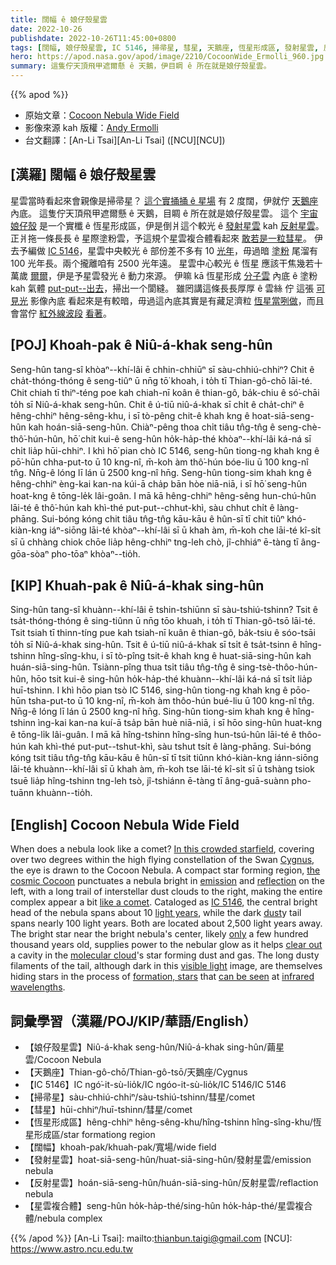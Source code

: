 ```yaml
---
title: 闊幅 ê 娘仔殼星雲
date: 2022-10-26
publishdate: 2022-10-26T11:45:00+0800
tags: [闊幅, 娘仔殼星雲, IC 5146, 掃帚星, 彗星, 天鵝座, 恆星形成區, 發射星雲, 反射星雲, 星雲複合體]
hero: https://apod.nasa.gov/apod/image/2210/CocoonWide_Ermolli_960.jpg
summary: 這隻佇天頂飛甲遮爾懸 ê 天鵝，伊目睭 ê 所在就是娘仔殼星雲。
---
```


{{% apod %}}

- 原始文章：[Cocoon Nebula Wide Field](https://apod.nasa.gov/apod/ap221026.html)
- 影像來源 kah 版權：[Andy Ermolli](https://www.instagram.com/andyermolli/)
- 台文翻譯：[An-Li Tsai][An-Li Tsai] ([NCU][NCU])

## [漢羅] 闊幅 ê 娘仔殼星雲
星雲當時看起來會親像是掃帚星？
[這个實捅捅 ê 星場][In this crowded starfield] 有 2 度闊，伊就佇 [天鵝座][Cygnus] 內底。
這隻佇天頂飛甲遮爾懸 ê 天鵝，目睭 ê 所在就是娘仔殼星雲。
這个 [宇宙娘仔殼][the cosmic Cocoon] 是一个實櫼 ê 恆星形成區，伊是倒爿這个較光 ê [發射星雲][emission] kah [反射星雲][reflection]。
正爿拖一條長長 ê 星際塗粉雲，予這規个星雲複合體看起來 [敢若是一粒彗星][like a comet t]。
伊去予編做 [IC 5146][IC 5146]，星雲中央較光 ê 部份差不多有 10 [光年][light years]，毋過暗 [塗粉][dust] 尾溜有 100 光年長。兩个攏離咱有 2500 光年遠。
星雲中心較光 ê 恆星 應該干焦幾若十萬歲 [爾爾][only]，伊是予星雲發光 ê 動力來源。
伊嘛 kā 恆星形成 [分子雲][molecular cloud] 內底 ê 塗粉 kah 氣體 [put-put--出去][clear out]，掃出一个閬縫。
雖罔講這條長長厚厚 ê 雲絲 佇 這張 [可見光][visible light] 影像內底 看起來是有較暗，毋過這內底其實是有藏足濟粒 [恆星當咧做][formation, stars]，而且會當佇 [紅外線波段][infrared wavelengths] [看著][can be seen]。

## [POJ] Khoah-pak ê  Niû-á-khak seng-hûn
Seng-hûn tang-sî khòaⁿ--khí-lâi ē chhin-chhiūⁿ sī sàu-chhiú-chhiⁿ?
Chit ê cha̍t-thóng-thóng ê seng-tiûⁿ ū nn̄g tō͘ khoah, i to̍h tī Thian-gô-chō lāi-té.
Chit chiah tī thiⁿ-téng poe kah chiah-nī koân ê thian-gô, ba̍k-chiu ê só͘-chāi to̍h sī Niû-á-khak seng-hûn.
Chit ê ú-tiū niû-á-khak sī chi̍t ê cha̍t-chiⁿ ê hêng-chhiⁿ hêng-sêng-khu, i sī tò-pêng chit-ê khah kng ê hoat-siā-seng-hûn kah hoán-siā-seng-hûn.
Chiàⁿ-pêng thoa chi̍t tiâu tn̂g-tn̂g ê seng-chè-thô͘-hún-hûn, hō͘ chit kui-ê seng-hûn ho̍k-ha̍p-thé khòaⁿ--khí-lâi ká-ná sī chi̍t lia̍p hūi-chhiⁿ.
I khì hō͘ pian chò IC 5146, seng-hûn tiong-ng khah kng ê pō͘-hūn chha-put-to ū 10 kng-nî, m̄-koh àm thô͘-hún bóe-liu ū 100 kng-nî tn̂g.
Nn̄g-ê lóng lī lán ū 2500 kng-nî hn̄g.
Seng-hûn tiong-sim khah kng ê hêng-chhiⁿ èng-kai kan-na kúi-ā cha̍p bān hòe niā-niā, i sī hō͘ seng-hûn hoat-kng ê tōng-le̍k lâi-goân.
I mā kā hêng-chhiⁿ hêng-sêng hun-chú-hûn lāi-té ê thô͘-hún kah khì-thé put-put--chhut-khì, sàu chhut chi̍t ê làng-phāng.
Sui-bóng kóng chit tiâu tn̂g-tn̂g kāu-kāu ê hûn-sī tī chit tiûⁿ khó-kiàn-kng iáⁿ-siōng lāi-té khòaⁿ--khí-lâi sī ū khah àm, m̄-koh che lāi-té kî-si̍t sī ū chhàng chiok chōe lia̍p hêng-chhiⁿ tng-leh chò, jî-chhiáⁿ ē-tàng tī âng-gōa-sòaⁿ pho-tōaⁿ khòaⁿ--tio̍h.

## [KIP] Khuah-pak ê  Niû-á-khak sing-hûn
Sing-hûn tang-sî khuànn--khí-lâi ē tshin-tshiūnn sī sàu-tshiú-tshinn?
Tsit ê tsa̍t-thóng-thóng ê sing-tiûnn ū nn̄g tōo khuah, i to̍h tī Thian-gô-tsō lāi-té.
Tsit tsiah tī thinn-tíng pue kah tsiah-nī kuân ê thian-gô, ba̍k-tsiu ê sóo-tsāi to̍h sī Niû-á-khak sing-hûn.
Tsit ê ú-tiū niû-á-khak sī tsi̍t ê tsa̍t-tsinn ê hîng-tshinn hîng-sîng-khu, i sī tò-pîng tsit-ê khah kng ê huat-siā-sing-hûn kah huán-siā-sing-hûn.
Tsiànn-pîng thua tsi̍t tiâu tn̂g-tn̂g ê sing-tsè-thôo-hún-hûn, hōo tsit kui-ê sing-hûn ho̍k-ha̍p-thé khuànn--khí-lâi ká-ná sī tsi̍t lia̍p huī-tshinn.
I khì hōo pian tsò IC 5146, sing-hûn tiong-ng khah kng ê pōo-hūn tsha-put-to ū 10 kng-nî, m̄-koh àm thôo-hún bué-liu ū 100 kng-nî tn̂g.
Nn̄g-ê lóng lī lán ū 2500 kng-nî hn̄g.
Sing-hûn tiong-sim khah kng ê hîng-tshinn ìng-kai kan-na kuí-ā tsa̍p bān huè niā-niā, i sī hōo sing-hûn huat-kng ê tōng-li̍k lâi-guân.
I mā kā hîng-tshinn hîng-sîng hun-tsú-hûn lāi-té ê thôo-hún kah khì-thé put-put--tshut-khì, sàu tshut tsi̍t ê làng-phāng.
Sui-bóng kóng tsit tiâu tn̂g-tn̂g kāu-kāu ê hûn-sī tī tsit tiûnn khó-kiàn-kng iánn-siōng lāi-té khuànn--khí-lâi sī ū khah àm, m̄-koh tse lāi-té kî-si̍t sī ū tshàng tsiok tsuē lia̍p hîng-tshinn tng-leh tsò, jî-tshiánn ē-tàng tī âng-guā-suànn pho-tuānn khuànn--tio̍h.


## [English] Cocoon Nebula Wide Field
When does a nebula look like a comet?
[In this crowded starfield][In this crowded starfield], covering over two degrees within the high flying constellation of the Swan [Cygnus][Cygnus], the eye is drawn to the Cocoon Nebula.
A compact star forming region, [the cosmic Cocoon][the cosmic Cocoon] punctuates a nebula bright in [emission][emission] and [reflection][reflection] on the left, with a long trail of interstellar dust clouds to the right, making the entire complex appear a bit [like a comet][like a comet e].
Cataloged as [IC 5146][IC 5146], the central bright head of the nebula spans about 10 [light years][light years], while the dark [dust][dust]y tail spans nearly 100 light years.
Both are located about 2,500 light years away.
The bright star near the bright nebula's center, likely [only][only] a few hundred thousand years old, supplies power to the nebular glow as it helps [clear out][clear out] a cavity in the [molecular cloud][molecular cloud]'s star forming dust and gas.
The long dusty filaments of the tail, although dark in this [visible light][visible light] image, are themselves hiding stars in the process of [formation, stars][formation, stars] that [can be seen][can be seen] at [infrared wavelengths][infrared wavelengths].


## 詞彙學習（漢羅/POJ/KIP/華語/English）
- 【娘仔殼星雲】Niû-á-khak seng-hûn/Niû-á-khak sing-hûn/繭星雲/Cocoon Nebula
- 【天鵝座】Thian-gô-chō/Thian-gô-tsō/天鵝座/Cygnus
- 【IC 5146】IC ngó͘-it-sù-lio̍k/IC ngóo-it-sù-lio̍k/IC 5146/IC 5146
- 【掃帚星】sàu-chhiú-chhiⁿ/sàu-tshiú-tshinn/彗星/comet
- 【彗星】hūi-chhiⁿ/huī-tshinn/彗星/comet
- 【恆星形成區】hêng-chhiⁿ hêng-sêng-khu/hîng-tshinn hîng-sîng-khu/恆星形成區/star formationg region
- 【闊幅】khoah-pak/khuah-pak/寬場/wide field
- 【發射星雲】hoat-siā-seng-hûn/huat-siā-sing-hûn/發射星雲/emission nebula
- 【反射星雲】hoán-siā-seng-hûn/huán-siā-sing-hûn/反射星雲/reflaction nebula
- 【星雲複合體】seng-hûn ho̍k-ha̍p-thé/sing-hûn ho̍k-ha̍p-thé/星雲複合體/nebula complex


{{% /apod %}}
[An-Li Tsai]: mailto:thianbun.taigi@gmail.com
[NCU]: https://www.astro.ncu.edu.tw

[copyright]: https://apod.nasa.gov/apod/fap/lib/about_apod.html#srapply
[License]: https://creativecommons.org/licenses/by/2.0/

[In this crowded starfield]:https://www.instagram.com/p/CjSK4HAuZEd/
[Cygnus]:https://en.wikipedia.org/wiki/Cygnus_(constellation)
[the cosmic Cocoon]:http://www.universetoday.com/15412/the-cosmic-cocoon-ic-5146-by-tom-v-davis/
[emission]:https://en.wikipedia.org/wiki/Emission_nebula
[reflection]:https://en.wikipedia.org/wiki/Reflection_nebula
[like a comet e]:https://apod.nasa.gov/apod/ap211230.html
[like a comet t]:https://apod.tw/daily/20211230/
[IC 5146]:https://en.wikipedia.org/wiki/IC_5146
[light years]:https://spaceplace.nasa.gov/light-year/
[dust]:https://astronomy.swin.edu.au/cosmos/d/Dust+Grain
[only]:https://cdn.petcarerx.com/blog/wp-content-uploads-2015-07-surprise-dog.jpg
[clear out]:http://adsabs.harvard.edu/cgi-bin/nph-bib_query?bibcode=2002AJ....123..304H
[molecular cloud]:https://apod.nasa.gov/apod/ap201122.html
[visible light]:https://science.nasa.gov/ems/09_visiblelight
[formation, stars]:https://science.nasa.gov/astrophysics/focus-areas/how-do-stars-form-and-evolve
[can be seen]:https://apod.nasa.gov/apod/ap110819.html
[infrared wavelengths]:https://science.nasa.gov/ems/07_infraredwaves
